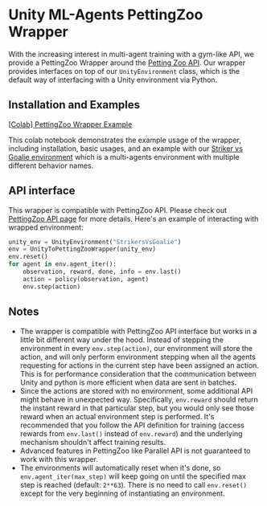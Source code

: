 # Unity ML-Agents PettingZoo Wrapper

With the increasing interest in multi-agent training with a gym-like API, we provide a
PettingZoo Wrapper around the [Petting Zoo API](https://www.pettingzoo.ml/). Our wrapper
provides interfaces on top of our `UnityEnvironment` class, which is the default way of
interfacing with a Unity environment via Python.

## Installation and Examples

[[Colab] PettingZoo Wrapper Example](https://colab.research.google.com/github/Unity-Technologies/ml-agents/blob/develop-python-api-ga/ml-agents-envs/colabs/Colab_PettingZoo.ipynb)

This colab notebook demonstrates the example usage of the wrapper, including installation,
basic usages, and an example with our
[Striker vs Goalie environment](https://github.com/Unity-Technologies/ml-agents/blob/main/docs/Learning-Environment-Examples.md#strikers-vs-goalie)
which is a multi-agents environment with multiple different behavior names.

## API interface

This wrapper is compatible with PettingZoo API. Please check out
[PettingZoo API page](https://www.pettingzoo.ml/api) for more details.
Here's an example of interacting with wrapped environment:

```python
unity_env = UnityEnvironment("StrikersVsGoalie")
env = UnityToPettingZooWrapper(unity_env)
env.reset()
for agent in env.agent_iter():
    observation, reward, done, info = env.last()
    action = policy(observation, agent)
    env.step(action)
```

## Notes
- The wrapper is compatible with PettingZoo API interface but works in a little bit
  different way under the hood. Instead of stepping the environment in every `env.step(action)`,
  our environment will store the action, and will only perform environment stepping when all the
  agents requesting for actions in the current step have been assigned an action. This is for
  performance consideration that the communication between Unity and python is more efficient
  when data are sent in batches.
- Since the actions are stored with no environment, some additional API might behave in unexpected
  way. Specifically, `env.reward` should return the instant reward in that particular step, but you
  would only see those reward when an actual environment step is performed. It's recommended that
  you follow the API definition for training (access rewards from `env.last()` instead of
  `env.reward`) and the underlying mechanism shouldn't affect training results.
- Advanced features in PettingZoo like Parallel API is not guaranteed to work with this wrapper.
- The environments will automatically reset when it's done, so `env.agent_iter(max_step)` will
  keep going on until the specified max step is reached (default: `2**63`). There is no need to
  call `env.reset()` except for the very beginning of instantiating an environment.

